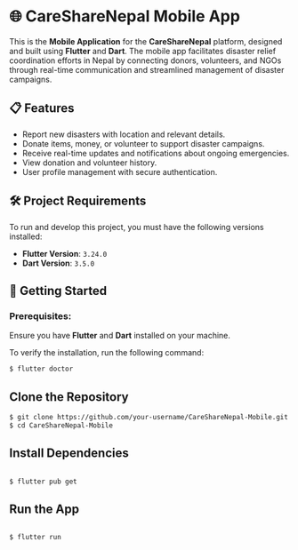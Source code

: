 # 🌐 **CareShareNepal Mobile App**

This is the **Mobile Application** for the **CareShareNepal** platform, designed and built using **Flutter** and **Dart**. The mobile app facilitates disaster relief coordination efforts in Nepal by connecting donors, volunteers, and NGOs through real-time communication and streamlined management of disaster campaigns.

## 📋 **Features**

- Report new disasters with location and relevant details.
- Donate items, money, or volunteer to support disaster campaigns.
- Receive real-time updates and notifications about ongoing emergencies.
- View donation and volunteer history.
- User profile management with secure authentication.
  

## 🛠️ **Project Requirements**
To run and develop this project, you must have the following versions installed:

- **Flutter Version**: `3.24.0`
- **Dart Version**: `3.5.0`

## 🚀 **Getting Started**

### Prerequisites:
Ensure you have **Flutter** and **Dart** installed on your machine.

To verify the installation, run the following command:

```bash
$ flutter doctor
```
## Clone the Repository

```bash
$ git clone https://github.com/your-username/CareShareNepal-Mobile.git
$ cd CareShareNepal-Mobile
```

## Install Dependencies

```bash

$ flutter pub get

```

## Run the App

```bash

$ flutter run

```

